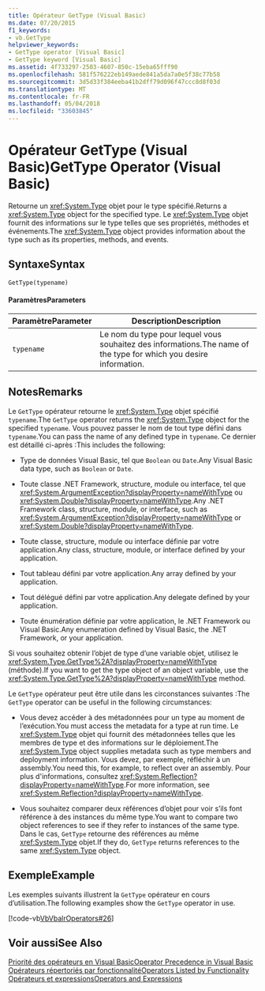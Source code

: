 ```yaml
---
title: Opérateur GetType (Visual Basic)
ms.date: 07/20/2015
f1_keywords:
- vb.GetType
helpviewer_keywords:
- GetType operator [Visual Basic]
- GetType keyword [Visual Basic]
ms.assetid: 4f733297-2503-4607-850c-15eba65fff90
ms.openlocfilehash: 581f576222eb149aede841a5da7a0e5f38c77b58
ms.sourcegitcommit: 3d5d33f384eeba41b2dff79d096f47ccc8d8f03d
ms.translationtype: MT
ms.contentlocale: fr-FR
ms.lasthandoff: 05/04/2018
ms.locfileid: "33603845"
---
```

# <a name="gettype-operator-visual-basic"></a><span data-ttu-id="aec88-102">Opérateur GetType (Visual Basic)</span><span class="sxs-lookup"><span data-stu-id="aec88-102">GetType Operator (Visual Basic)</span></span>
<span data-ttu-id="aec88-103">Retourne un <xref:System.Type> objet pour le type spécifié.</span><span class="sxs-lookup"><span data-stu-id="aec88-103">Returns a <xref:System.Type> object for the specified type.</span></span> <span data-ttu-id="aec88-104">Le <xref:System.Type> objet fournit des informations sur le type telles que ses propriétés, méthodes et événements.</span><span class="sxs-lookup"><span data-stu-id="aec88-104">The <xref:System.Type> object provides information about the type such as its properties, methods, and events.</span></span>  
  
## <a name="syntax"></a><span data-ttu-id="aec88-105">Syntaxe</span><span class="sxs-lookup"><span data-stu-id="aec88-105">Syntax</span></span>  
  
```  
GetType(typename)  
```  
  
#### <a name="parameters"></a><span data-ttu-id="aec88-106">Paramètres</span><span class="sxs-lookup"><span data-stu-id="aec88-106">Parameters</span></span>  
  
|<span data-ttu-id="aec88-107">Paramètre</span><span class="sxs-lookup"><span data-stu-id="aec88-107">Parameter</span></span>|<span data-ttu-id="aec88-108">Description</span><span class="sxs-lookup"><span data-stu-id="aec88-108">Description</span></span>|  
|---|---|  
|`typename`|<span data-ttu-id="aec88-109">Le nom du type pour lequel vous souhaitez des informations.</span><span class="sxs-lookup"><span data-stu-id="aec88-109">The name of the type for which you desire information.</span></span>|  
  
## <a name="remarks"></a><span data-ttu-id="aec88-110">Notes</span><span class="sxs-lookup"><span data-stu-id="aec88-110">Remarks</span></span>  
 <span data-ttu-id="aec88-111">Le `GetType` opérateur retourne le <xref:System.Type> objet spécifié `typename`.</span><span class="sxs-lookup"><span data-stu-id="aec88-111">The `GetType` operator returns the <xref:System.Type> object for the specified `typename`.</span></span> <span data-ttu-id="aec88-112">Vous pouvez passer le nom de tout type défini dans `typename`.</span><span class="sxs-lookup"><span data-stu-id="aec88-112">You can pass the name of any defined type in `typename`.</span></span> <span data-ttu-id="aec88-113">Ce dernier est détaillé ci-après :</span><span class="sxs-lookup"><span data-stu-id="aec88-113">This includes the following:</span></span>  
  
-   <span data-ttu-id="aec88-114">Type de données Visual Basic, tel que `Boolean` ou `Date`.</span><span class="sxs-lookup"><span data-stu-id="aec88-114">Any Visual Basic data type, such as `Boolean` or `Date`.</span></span>  
  
-   <span data-ttu-id="aec88-115">Toute classe .NET Framework, structure, module ou interface, tel que <xref:System.ArgumentException?displayProperty=nameWithType> ou <xref:System.Double?displayProperty=nameWithType>.</span><span class="sxs-lookup"><span data-stu-id="aec88-115">Any .NET Framework class, structure, module, or interface, such as <xref:System.ArgumentException?displayProperty=nameWithType> or <xref:System.Double?displayProperty=nameWithType>.</span></span>  
  
-   <span data-ttu-id="aec88-116">Toute classe, structure, module ou interface définie par votre application.</span><span class="sxs-lookup"><span data-stu-id="aec88-116">Any class, structure, module, or interface defined by your application.</span></span>  
  
-   <span data-ttu-id="aec88-117">Tout tableau défini par votre application.</span><span class="sxs-lookup"><span data-stu-id="aec88-117">Any array defined by your application.</span></span>  
  
-   <span data-ttu-id="aec88-118">Tout délégué défini par votre application.</span><span class="sxs-lookup"><span data-stu-id="aec88-118">Any delegate defined by your application.</span></span>  
  
-   <span data-ttu-id="aec88-119">Toute énumération définie par votre application, le .NET Framework ou Visual Basic.</span><span class="sxs-lookup"><span data-stu-id="aec88-119">Any enumeration defined by Visual Basic, the .NET Framework, or your application.</span></span>  
  
 <span data-ttu-id="aec88-120">Si vous souhaitez obtenir l’objet de type d’une variable objet, utilisez le <xref:System.Type.GetType%2A?displayProperty=nameWithType> (méthode).</span><span class="sxs-lookup"><span data-stu-id="aec88-120">If you want to get the type object of an object variable, use the <xref:System.Type.GetType%2A?displayProperty=nameWithType> method.</span></span>  
  
 <span data-ttu-id="aec88-121">Le `GetType` opérateur peut être utile dans les circonstances suivantes :</span><span class="sxs-lookup"><span data-stu-id="aec88-121">The `GetType` operator can be useful in the following circumstances:</span></span>  
  
-   <span data-ttu-id="aec88-122">Vous devez accéder à des métadonnées pour un type au moment de l’exécution.</span><span class="sxs-lookup"><span data-stu-id="aec88-122">You must access the metadata for a type at run time.</span></span> <span data-ttu-id="aec88-123">Le <xref:System.Type> objet qui fournit des métadonnées telles que les membres de type et des informations sur le déploiement.</span><span class="sxs-lookup"><span data-stu-id="aec88-123">The <xref:System.Type> object supplies metadata such as type members and deployment information.</span></span> <span data-ttu-id="aec88-124">Vous devez, par exemple, réfléchir à un assembly.</span><span class="sxs-lookup"><span data-stu-id="aec88-124">You need this, for example, to reflect over an assembly.</span></span> <span data-ttu-id="aec88-125">Pour plus d'informations, consultez <xref:System.Reflection?displayProperty=nameWithType>.</span><span class="sxs-lookup"><span data-stu-id="aec88-125">For more information, see <xref:System.Reflection?displayProperty=nameWithType>.</span></span>  
  
-   <span data-ttu-id="aec88-126">Vous souhaitez comparer deux références d’objet pour voir s’ils font référence à des instances du même type.</span><span class="sxs-lookup"><span data-stu-id="aec88-126">You want to compare two object references to see if they refer to instances of the same type.</span></span> <span data-ttu-id="aec88-127">Dans le cas, `GetType` retourne des références au même <xref:System.Type> objet.</span><span class="sxs-lookup"><span data-stu-id="aec88-127">If they do, `GetType` returns references to the same <xref:System.Type> object.</span></span>  
  
## <a name="example"></a><span data-ttu-id="aec88-128">Exemple</span><span class="sxs-lookup"><span data-stu-id="aec88-128">Example</span></span>  
 <span data-ttu-id="aec88-129">Les exemples suivants illustrent la `GetType` opérateur en cours d’utilisation.</span><span class="sxs-lookup"><span data-stu-id="aec88-129">The following examples show the `GetType` operator in use.</span></span>  
  
 [!code-vb[VbVbalrOperators#26](../../../visual-basic/language-reference/operators/codesnippet/VisualBasic/gettype-operator_1.vb)]  
  
## <a name="see-also"></a><span data-ttu-id="aec88-130">Voir aussi</span><span class="sxs-lookup"><span data-stu-id="aec88-130">See Also</span></span>  
 [<span data-ttu-id="aec88-131">Priorité des opérateurs en Visual Basic</span><span class="sxs-lookup"><span data-stu-id="aec88-131">Operator Precedence in Visual Basic</span></span>](../../../visual-basic/language-reference/operators/operator-precedence.md)  
 [<span data-ttu-id="aec88-132">Opérateurs répertoriés par fonctionnalité</span><span class="sxs-lookup"><span data-stu-id="aec88-132">Operators Listed by Functionality</span></span>](../../../visual-basic/language-reference/operators/operators-listed-by-functionality.md)  
 [<span data-ttu-id="aec88-133">Opérateurs et expressions</span><span class="sxs-lookup"><span data-stu-id="aec88-133">Operators and Expressions</span></span>](../../../visual-basic/programming-guide/language-features/operators-and-expressions/index.md)
